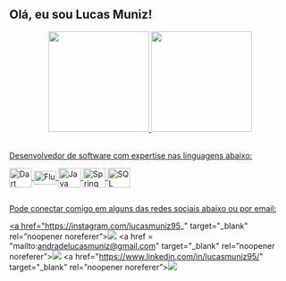 ## Olá, eu sou Lucas Muniz!
<div align="center">
  <a href="https://github.com/lucasmuniz95">
  <img height="180em" src="https://github-readme-stats.vercel.app/api?username=lucasmuniz95&show_icons=true&theme=dark&include_all_commits=true&count_private=true"/>
  <img height="180em" src="https://github-readme-stats.vercel.app/api/top-langs/?username=lucasmuniz95&layout=compact&langs_count=7&theme=dark"/>
</div>
<div style="display: inline_block"><br>

  Desenvolvedor de software com expertise nas linguagens abaixo:

<div style="display: inline_block align:"right">
  <img align="center" alt="Dart" height="35" width="40" src="https://cdn.jsdelivr.net/gh/devicons/devicon@latest/icons/dart/dart-plain-wordmark.svg"> 
  <img align="center" alt="Flutter" height="25" width="40" src="https://cdn.jsdelivr.net/gh/devicons/devicon@latest/icons/flutter/flutter-original.svg">
  <img align="center" alt="Java" height="35" width="40" src="https://cdn.jsdelivr.net/gh/devicons/devicon/icons/java/java-original.svg"> 
  <img align="center" alt="Spring" height="35" width="40" src="https://cdn.jsdelivr.net/gh/devicons/devicon@latest/icons/spring/spring-original-wordmark.svg"> 
  <img align="center" alt="SQL" height="35" width="40" src="https://cdn.jsdelivr.net/gh/devicons/devicon@latest/icons/microsoftsqlserver/microsoftsqlserver-plain-wordmark.svg"> 
  
</div>
    
##

Pode conectar comigo em alguns das redes sociais abaixo ou por email:

<div> 

  <a href="https://instagram.com/lucasmuniz95_" target="_blank" rel=”noopener noreferer”><img src="https://img.shields.io/badge/-Instagram-%23E4405F?style=for-the-badge&logo=instagram&logoColor=white"></a>
  <a href = "mailto:andradelucasmuniz@gmail.com" target="_blank" rel=”noopener noreferer”><img src="https://img.shields.io/badge/Gmail-D14836?style=for-the-badge&logo=gmail&logoColor=white"></a>
  <a href="https://www.linkedin.com/in/lucasmuniz95/" target="_blank" rel=”noopener noreferer”><img src="https://img.shields.io/badge/-LinkedIn-%230077B5?style=for-the-badge&logo=linkedin&logoColor=white"></a>

 
</div>
